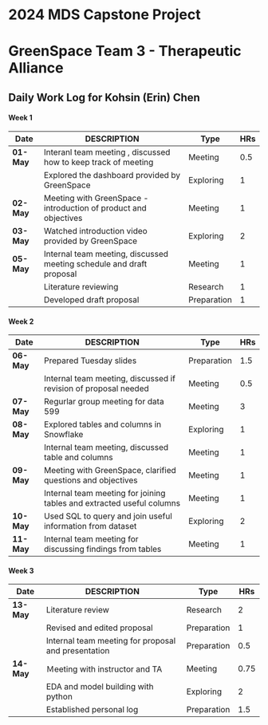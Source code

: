 # 2024 MDS Capstone Project 
# GreenSpace Team 3 - Therapeutic Alliance

## Daily Work Log for Kohsin (Erin) Chen


#### Week 1 

| Date       | DESCRIPTION                                                             | Type          | HRs  |
|------------|--------------------------------------------------------------------------|---------------|------|
| **01-May** | Interanl team meeting , discussed how to keep track of meeting           | Meeting       | 0.5  |
|            | Explored the dashboard provided by GreenSpace                            | Exploring     | 1    |
| **02-May** | Meeting with GreenSpace - introduction of product and objectives         | Meeting       | 1    |
| **03-May** | Watched introduction video provided by GreenSpace                        | Exploring     | 2    |
| **05-May** | Internal team meeting, discussed meeting schedule and draft proposal     | Meeting       | 1    |
|            | Literature reviewing                                                     | Research      | 1    |
|            | Developed draft proposal                                                 | Preparation   | 1    |


#### Week 2
| Date       | DESCRIPTION                                                             | Type          | HRs  |
|------------|--------------------------------------------------------------------------|---------------|------|
| **06-May** | Prepared Tuesday slides                                                  | Preparation   | 1.5  |
|            | Internal team meeting, discussed if revision of proposal needed          | Meeting       | 0.5  |
| **07-May** | Regurlar group meeting for data  599                                     | Meeting       | 3    |
| **08-May** | Explored tables and columns in Snowflake                                 | Exploring     | 1    |
|            | Internal team meeting, discussed table and columns                       | Meeting       | 1    |
| **09-May** | Meeting with GreenSpace, clarified questions and objectives              | Meeting       | 1    |
|            | Internal team meeting for joining tables and extracted useful columns    | Meeting       | 1    |
| **10-May** | Used SQL to query and join useful information from dataset               | Exploring     | 2    |
| **11-May** | Internal team meeting for discussing findings from tables                | Meeting       | 1    |


#### Week 3
| Date       | DESCRIPTION                                                             | Type          | HRs  |
|------------|--------------------------------------------------------------------------|---------------|------|
| **13-May** | Literature review                                                        | Research      | 2    |
|            | Revised and edited proposal                                              | Preparation   | 1    |
|            | Internal team meeting for proposal and presentation                      | Preparation   | 0.5  |
| **14-May** | Ｍeeting with instructor and TA                                          | Meeting       | 0.75 |
|            | EDA and model building with python                                       | Exploring     | 2    |
|            | Established personal log                                                 | Preparation   | 1.5  |